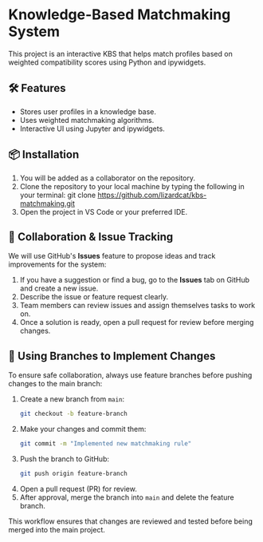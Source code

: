 # Knowledge-Based Matchmaking System

This project is an interactive KBS that helps match profiles based on weighted compatibility scores using Python and ipywidgets.

## 🛠 Features
- Stores user profiles in a knowledge base.
- Uses weighted matchmaking algorithms.
- Interactive UI using Jupyter and ipywidgets.

## 📦 Installation
1. You will be added as a collaborator on the repository.
2. Clone the repository to your local machine by typing the following in your terminal: git clone https://github.com/lizardcat/kbs-matchmaking.git
3. Open the project in VS Code or your preferred IDE.

## 👥 Collaboration & Issue Tracking
We will use GitHub's **Issues** feature to propose ideas and track improvements for the system:
1. If you have a suggestion or find a bug, go to the **Issues** tab on GitHub and create a new issue.
2. Describe the issue or feature request clearly.
3. Team members can review issues and assign themselves tasks to work on.
4. Once a solution is ready, open a pull request for review before merging changes.

## 🔄 Using Branches to Implement Changes
To ensure safe collaboration, always use feature branches before pushing changes to the main branch:
1. Create a new branch from `main`:
   ```sh
   git checkout -b feature-branch
   ```
2. Make your changes and commit them:
   ```sh
   git commit -m "Implemented new matchmaking rule"
   ```
3. Push the branch to GitHub:
   ```sh
   git push origin feature-branch
   ```
4. Open a pull request (PR) for review.
5. After approval, merge the branch into `main` and delete the feature branch.

This workflow ensures that changes are reviewed and tested before being merged into the main project.

